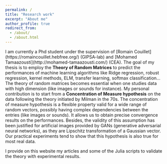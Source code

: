 ```yaml
---
permalink: /
title: "Research work"
excerpt: "About me"
author_profile: true
redirect_from: 
  - /about/
  - /about.html
---
```


<p>I am currently a Phd student under the supervision of [Romain Couillet](https://romaincouillet.hebfree.org/) (GIPSA-lab) and [Mohamed Tamaazousti](http://mohamed-tamaazousti.com/) (CEA). The goal of my thesis is to employ the <strong>Theory of Random Matrices</strong> to predict the performances of machine learning algorithms like Ridge regression, robust regression, kernel methods, ELM, transfer learning, softmax classification... The theory of random matrices becomes essential when one studies data with high dimension (like images or sounds for instance). My personal contribution is to start from a <strong>Concentration of Measure hypothesis</strong> on the data following the theory initiated by Milman in the 70s. The concentration of measure hypothesis is a flexible property valid for a wide range of random vectors, possibly having complex dependencies between the entries (like images or sounds). It allows us to obtain precise convergence results on the performances. Besides, the validity of this assumption has been justified for artificial images provided by GANs (generative adversarial neural networks), as they are Lipschitz transformation of a Gaussian vector. Our practical experiments tend to show that this hypothesis is also true for most real data.</p>

<p>I provide on this website my articles and some of the Julia scripts to validate the theory with experimental results.</p>

